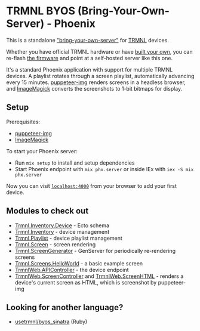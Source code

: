 # TRMNL BYOS (Bring-Your-Own-Server) - Phoenix

This is a standalone ["bring-your-own-server"](https://docs.usetrmnl.com/go/diy/byos) for [TRMNL](https://usetrmnl.com/) devices.

Whether you have official TRMNL hardware or have [built your own](https://docs.usetrmnl.com/go/diy/byod), you can re-flash [the firmware](https://github.com/usetrmnl/firmware) and point at a self-hosted server like this one.

It's a standard Phoenix application with support for multiple TRMNL devices. A playlist rotates through a screen playlist, automatically advancing every 15 minutes. [puppeteer-img](https://www.npmjs.com/package/puppeteer-img) renders screens in a headless browser, and [ImageMagick](https://imagemagick.org/script/download.php) converts the screenshots to 1-bit bitmaps for display.

## Setup

Prerequisites:

- [puppeteer-img](https://www.npmjs.com/package/puppeteer-img)
- [ImageMagick](https://imagemagick.org/script/download.php)

To start your Phoenix server:

- Run `mix setup` to install and setup dependencies
- Start Phoenix endpoint with `mix phx.server` or inside IEx with `iex -S mix phx.server`

Now you can visit [`localhost:4000`](http://localhost:4000) from your browser to add your first device.

## Modules to check out

- [Trmnl.Inventory.Device](lib/trmnl/inventory/device.ex) - Ecto schema
- [Trmnl.Inventory](lib/trmnl/inventory.ex) - device management
- [Trmnl.Playlist](lib/trmnl/playlist.ex) - device playlist management
- [Trmnl.Screen](lib/trmnl/screen.ex) - screen rendering
- [Trmnl.ScreenGenerator](lib/trmnl/screen_generator.ex) - GenServer for periodically re-rendering screens
- [Trmnl.Screens.HelloWorld](lib/trmnl/screens/hello_world.ex) - a basic example screen
- [TrmnlWeb.APIController](lib/trmnl_web/controllers/api_controller.ex) - the device endpoint
- [TrmnlWeb.ScreenController](lib/trmnl_web/controllers/screen_controller.ex) and [TrmnlWeb.ScreenHTML](lib/trmnl_web/controllers/screen_html.ex) - renders a device's current screen as HTML, which is screenshot by puppeteer-img

## Looking for another language?

- [usetrmnl/byos_sinatra](https://github.com/usetrmnl/byos_sinatra) (Ruby)

